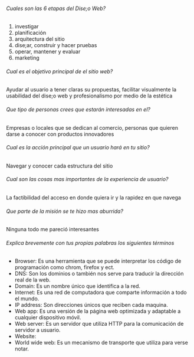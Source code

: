 ###### Cuales son las 6 etapas del Dise;o Web?
1. investigar
2. planificación
3. arquitectura del sitio
4. dise;ar, construir y hacer pruebas 
5. operar, mantener y evaluar 
6. marketing

###### Cual es el objetivo principal de el sitio web?
Ayudar al usuario a tener claras su propuestas,
facilitar visualmente la usabilidad del dise;o web  y
profesionalismo por medio de la estética 

###### Que tipo de personas crees que estarán interesadas en el?
Empresas o locales que se dedican al comercio,
personas que quieren darse a conocer con productos innovadores

###### Cual es la acción principal que un usuario hará en tu sitio?
Navegar  y conocer cada estructura del sitio

###### Cual son las cosas mas importantes de la experiencia de usuario?
La factibilidad del acceso en donde quiera ir y la rapidez en que navega   

###### Que parte de la misión se te hizo mas aburrida?
Ninguna todo me pareció interesantes

###### Explica brevemente con tus propias palabras los siguientes términos

- Browser: Es una herramienta que se puede interpretar los código de programación como chrom, firefox y ect. 
- DNS: Son los dominios o también nos serve para traducir la dirección real de la web.
- Domain: Es un nombre único que identifica a la red.
- Internet: Es una red de computadora que comparte información a todo el mundo. 
- IP address: Son direcciones únicos que reciben cada maquina.
- Web app: Es una versión de la página web optimizada y adaptable a cualquier dispositivo móvil.
- Web server: Es un servidor que utiliza HTTP para la comunicación de servidor a usuario.
- Website:
- World wide web: Es un mecanismo de transporte que utiliza para verse notar.

